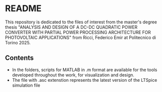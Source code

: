 # README
This repository is dedicated to the files of interest from the master's degree thesis "ANALYSIS AND DESIGN OF A DC-DC QUADRATIC POWER CONVERTER WITH PARTIAL POWER PROCESSING ARCHITECTURE FOR PHOTOVOLTAIC APPLICATIONS" from Ricci, Federico Emir at Politecnico di Torino 2025.

## Contents

- In the folders, scripts for MATLAB in .m format are available for the tools developed throughout the work, for visualization and design.
- The file with .asc extenstion represents the latest version of the LTSpice simulation file
